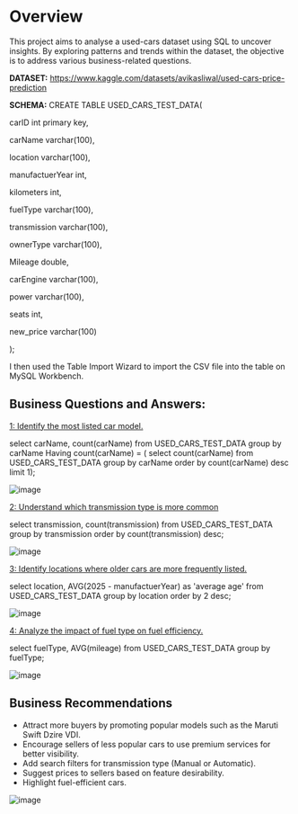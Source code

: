 
# **Overview**

This project aims to analyse a used-cars dataset using SQL to uncover insights. By exploring patterns and trends within the dataset, the objective is to address various business-related questions.

**DATASET:**  https://www.kaggle.com/datasets/avikasliwal/used-cars-price-prediction

**SCHEMA:**
CREATE TABLE USED_CARS_TEST_DATA(

carID int primary key,

carName varchar(100),

location varchar(100),

manufactuerYear int,

kilometers int,

fuelType varchar(100),

transmission varchar(100),

ownerType varchar(100),

Mileage double,

carEngine varchar(100),

power varchar(100),

seats int,

new_price varchar(100)

);

I then used the Table Import Wizard to import the CSV file into the table on MySQL Workbench.

## **Business Questions and Answers:**

<ins>1: Identify the most listed car model.<ins>

select carName, count(carName) from USED_CARS_TEST_DATA group by carName  Having count(carName)  = (
select count(carName) from  USED_CARS_TEST_DATA group by carName order by count(carName) desc limit 1);

![image](https://github.com/user-attachments/assets/e9f91d66-c181-42b5-b1a1-83ccd6d4387b)

<ins>2: Understand which transmission type is more common<ins>

select transmission, count(transmission) from USED_CARS_TEST_DATA group by transmission order by count(transmission) desc;

![image](https://github.com/user-attachments/assets/606273c6-e78e-4c82-a147-2cb1f535b6cf)


<ins>3: Identify locations where older cars are more frequently listed.<ins>

select location, AVG(2025 - manufactuerYear) as 'average age' from USED_CARS_TEST_DATA group by location order by 2 desc;

![image](https://github.com/user-attachments/assets/0883920c-2f6d-4145-a78e-4eeea135604c)


<ins>4: Analyze the impact of fuel type on fuel efficiency.<ins>

select fuelType, AVG(mileage) from USED_CARS_TEST_DATA group by fuelType;

![image](https://github.com/user-attachments/assets/e468c1c8-910e-4d70-9bbc-41802ce21072)

## **Business Recommendations**
 * Attract more buyers by promoting popular models such as the Maruti Swift Dzire VDI.
 * Encourage sellers of less popular cars to use premium services for better visibility.
 * Add search filters for transmission type (Manual or Automatic).
 * Suggest prices to sellers based on feature desirability.
 *  Highlight fuel-efficient cars.

![image](https://github.com/user-attachments/assets/1fe41f84-b73b-479b-b930-8c41f63c1896)









